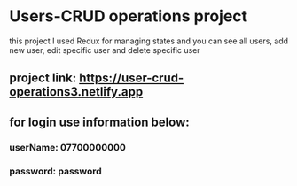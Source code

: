 # Users-CRUD operations project
this project I used Redux for managing states and you can see all users, add new user, edit specific user and delete specific user

## project link: https://user-crud-operations3.netlify.app

## for login use information below:
### userName: 07700000000
### password: password
